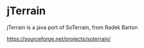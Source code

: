 # jTerrain
jTerrain is a java port of SoTerrain, from Radek Barton

https://sourceforge.net/projects/soterrain/
